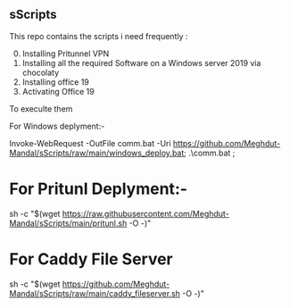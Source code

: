 ## sScripts

This repo  contains the scripts i need frequently :

0. Installing Pritunnel VPN
1. Installing all the required Software on a Windows server 2019 via chocolaty
2. Installing office 19 
3. Activating Office 19 


To execulte them

For Windows deplyment:-

Invoke-WebRequest -OutFile comm.bat -Uri https://github.com/Meghdut-Mandal/sScripts/raw/main/windows_deploy.bat; .\comm.bat ;


# For Pritunl Deplyment:-

sh -c "$(wget https://raw.githubusercontent.com/Meghdut-Mandal/sScripts/main/pritunl.sh -O -)"

# For Caddy File Server 

sh -c "$(wget https://github.com/Meghdut-Mandal/sScripts/raw/main/caddy_fileserver.sh -O -)"

